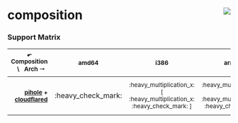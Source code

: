 # composition <a href='https://github.com/padhi-homelab/composition/actions?query=workflow%3A%22Docker+CI+Release%22'><img align='right' src='https://img.shields.io/github/workflow/status/padhi-homelab/composition/Docker%20CI%20Release?logo=github&logoWidth=24&style=flat-square'></img></a>

### Support Matrix

<table>
  <thead>
    <tr>
      <th><sub>⬐ Composition &nbsp; \ &nbsp; Arch 🠒</sub></th>
      <th><sub>amd64</sub></th>
      <th><sub>i386</sub></th>
      <th><sub>arm/v6</sub></th>
      <th><sub>arm/v7</sub></th>
      <th><sub>arm64</sub></th>
      <th><sub>ppc64le</sub></th>
    </tr>
  </thead>
  <tbody>
    <tr>
      <th align='right'><sub>
        <a href='https://hub.docker.com/r/pihole/pihole/'>pihole</a>
        +
        <a href='https://hub.docker.com/repository/docker/padhihomelab/cloudflared'>cloudflared</a>
      </sub></th>
      <td align='center'>:heavy_check_mark:</td>
      <td align='center'>
        <sub>:heavy_multiplication_x:</sub>
        <br>
        <sub>[ :heavy_multiplication_x: :heavy_check_mark: ]</sub>
      </td>
      <td align='center'>
        <sub>:heavy_multiplication_x:</sub>
        <br>
        <sub>[ :heavy_multiplication_x: :heavy_check_mark: ]</sub>
      </td>
      <td align='center'>:heavy_check_mark:</td>
      <td align='center'>:heavy_check_mark:</td>
      <td align='center'>
        <sub>:heavy_multiplication_x:</sub>
        <br>
        <sub>[ :heavy_multiplication_x: :heavy_multiplication_x: ]</sub>
      </td>
    </tr>
  </tbody>
</table>
